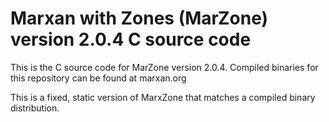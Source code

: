 # Marxan with Zones (MarZone) version 2.0.4 C source code

This is the C source code for MarZone version 2.0.4. Compiled binaries for this repository can be found at marxan.org

This is a fixed, static version of MarxZone that matches a compiled binary distribution.
